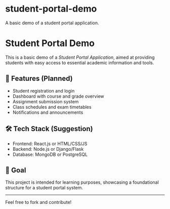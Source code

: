 # student-portal-demo
A basic demo of a student portal application.
# Student Portal Demo

This is a basic demo of a *Student Portal Application*, aimed at providing students with easy access to essential academic information and tools.

## 🌟 Features (Planned)
- Student registration and login
- Dashboard with course and grade overview
- Assignment submission system
- Class schedules and exam timetables
- Notifications and announcements

## 🛠 Tech Stack (Suggestion)
- Frontend: React.js or HTML/CSS/JS
- Backend: Node.js or Django/Flask
- Database: MongoDB or PostgreSQL

## 🚀 Goal
This project is intended for learning purposes, showcasing a foundational structure for a student portal system.

---

Feel free to fork and contribute!
